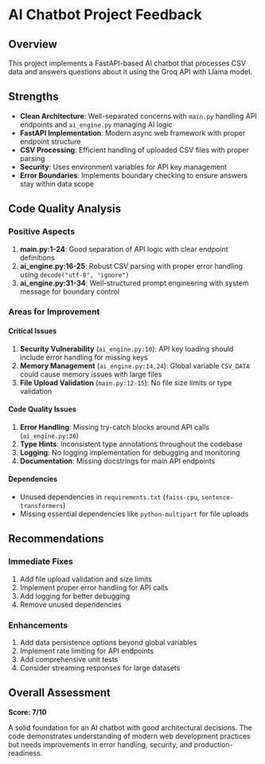 # AI Chatbot Project Feedback

## Overview
This project implements a FastAPI-based AI chatbot that processes CSV data and answers questions about it using the Groq API with Llama model.

## Strengths
- **Clean Architecture**: Well-separated concerns with `main.py` handling API endpoints and `ai_engine.py` managing AI logic
- **FastAPI Implementation**: Modern async web framework with proper endpoint structure
- **CSV Processing**: Efficient handling of uploaded CSV files with proper parsing
- **Security**: Uses environment variables for API key management
- **Error Boundaries**: Implements boundary checking to ensure answers stay within data scope

## Code Quality Analysis

### Positive Aspects
1. **main.py:1-24**: Good separation of API logic with clear endpoint definitions
2. **ai_engine.py:16-25**: Robust CSV parsing with proper error handling using `decode("utf-8", "ignore")`
3. **ai_engine.py:31-34**: Well-structured prompt engineering with system message for boundary control

### Areas for Improvement

#### Critical Issues
1. **Security Vulnerability** (`ai_engine.py:10`): API key loading should include error handling for missing keys
2. **Memory Management** (`ai_engine.py:14,24`): Global variable `CSV_DATA` could cause memory issues with large files
3. **File Upload Validation** (`main.py:12-15`): No file size limits or type validation

#### Code Quality Issues
1. **Error Handling**: Missing try-catch blocks around API calls (`ai_engine.py:36`)
2. **Type Hints**: Inconsistent type annotations throughout the codebase
3. **Logging**: No logging implementation for debugging and monitoring
4. **Documentation**: Missing docstrings for main API endpoints

#### Dependencies
- Unused dependencies in `requirements.txt` (`faiss-cpu`, `sentence-transformers`)
- Missing essential dependencies like `python-multipart` for file uploads

## Recommendations

### Immediate Fixes
1. Add file upload validation and size limits
2. Implement proper error handling for API calls
3. Add logging for better debugging
4. Remove unused dependencies

### Enhancements
1. Add data persistence options beyond global variables
2. Implement rate limiting for API endpoints
3. Add comprehensive unit tests
4. Consider streaming responses for large datasets

## Overall Assessment
**Score: 7/10**

A solid foundation for an AI chatbot with good architectural decisions. The code demonstrates understanding of modern web development practices but needs improvements in error handling, security, and production-readiness.